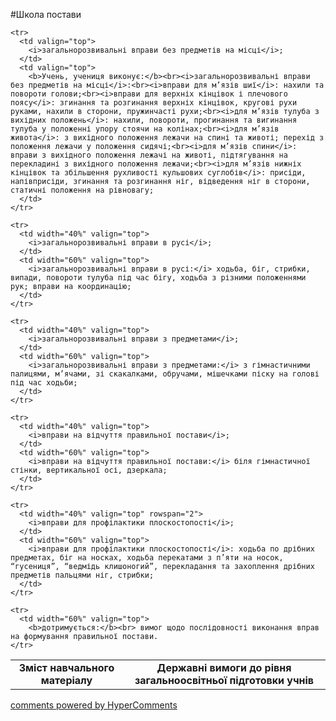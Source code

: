 <div id="hypercomments_widget" class="js-hypercomments-widget invisible"></div>

#Школа постави

<table>
  <body>
    <tr>
      <td align="center" valign="top">
        <b>Зміст навчального матеріалу</b>
      </td>
      <td align="center" valign="top">
        <b>Державні вимоги до рівня загальноосвітньої підготовки учнів</b>
      </td>
    </tr>

    <tr>
      <td valign="top">
        <i>загальнорозвивальні вправи без предметів на місці</i>;
      </td>
      <td valign="top">
        <b>Учень, учениця виконує:</b><br><i>загальнорозвивальні вправи без предметів на місці</i>:<br><i>вправи для м’язів шиї</i>: нахили та повороти голови;<br><i>вправи для верхніх кінцівок і плечового поясу</i>: згинання та розгинання верхніх кінцівок, кругові рухи руками, нахили в сторони, пружинчасті рухи;<br><i>для м’язів тулуба з вихідних положень</i>: нахили, повороти, прогинання та вигинання тулуба у положенні упору стоячи на колінах;<br><i>для м’язів живота</i>: з вихідного положення лежачи на спині та животі; перехід з положення лежачи у положення сидячі;<br><i>для м’язів спини</i>: вправи з вихідного положення лежачі на животі, підтягування на перекладині з вихідного положення лежачи;<br><i>для м’язів нижніх кінцівок та збільшення рухливості кульшових суглобів</i>: присіди, напівприсіди, згинання та розгинання ніг, відведення ніг в сторони, статичні положення на рівновагу; 
      </td>
    </tr>

    <tr>
      <td width="40%" valign="top">
        <i>загальнорозвивальні вправи в русі</i>;
      </td>
      <td width="60%" valign="top">
        <i>загальнорозвивальні вправи в русі:</i> ходьба, біг, стрибки, випади, повороти тулуба під час бігу, ходьба з різними положеннями рук; вправи на координацію;
      </td>
    </tr>

    <tr>
      <td width="40%" valign="top">
        <i>загальнорозвивальні вправи з предметами</i>;
      </td>
      <td width="60%" valign="top">
        <i>загальнорозвивальні вправи з предметами:</i> з гімнастичними палицями, м’ячами, зі скакалками, обручами, мішечками піску на голові під час ходьби;
      </td>
    </tr>

    <tr>
      <td width="40%" valign="top">
        <i>вправи на відчуття правильної постави</i>;
      </td>
      <td width="60%" valign="top">
        <i>вправи на відчуття правильної постави:</i> біля гімнастичної стінки, вертикальної осі, дзеркала;
      </td>
    </tr>

    <tr>
      <td width="40%" valign="top" rowspan="2">
        <i>вправи для профілактики плоскостопості</i>;
      </td>
      <td width="60%" valign="top">
        <i>вправи для профілактики плоскостопості</i>: ходьба по дрібних предметах, біг на носках, ходьба перекатами з п’яти на носок, “гусениця”, “ведмідь клишоногий”, перекладання та захоплення дрібних предметів пальцями ніг, стрибки;
      </td>
    </tr>

    <tr>
      <td width="60%" valign="top">
        <b>дотримується:</b><br> вимог щодо послідовності виконання вправ на формування правильної постави.
    </tr>
  </body>
</table>

<div class="js-hypercomments-container">
    <a href="http://hypercomments.com" class="hc-link" title="comments widget">comments powered by HyperComments</a>
</div>